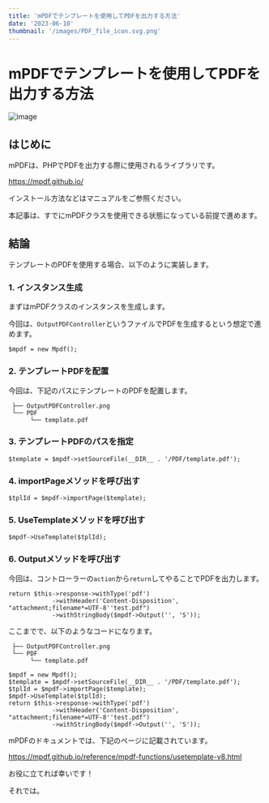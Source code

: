 ```yaml
---
title: 'mPDFでテンプレートを使用してPDFを出力する方法'
date: '2023-06-10'
thumbnail: '/images/PDF_file_icon.svg.png'
---
```


# mPDFでテンプレートを使用してPDFを出力する方法

![image](/images/PDF_file_icon.svg.png)

## はじめに

mPDFは、PHPでPDFを出力する際に使用されるライブラリです。

https://mpdf.github.io/

インストール方法などはマニュアルをご参照ください。

本記事は、すでにmPDFクラスを使用できる状態になっている前提で進めます。

## 結論

テンプレートのPDFを使用する場合、以下のように実装します。

### 1. インスタンス生成

まずはmPDFクラスのインスタンスを生成します。 

今回は、`OutputPDFController`というファイルでPDFを生成するという想定で進めます。

```php:OutputPDFController.php
$mpdf = new Mpdf();
```

### 2. テンプレートPDFを配置

今回は、下記のパスにテンプレートのPDFを配置します。

```tree
 ├── OutputPDFController.png
 └── PDF
      └── template.pdf
```

### 3. テンプレートPDFのパスを指定

```php:OutputPDFController.php
$template = $mpdf->setSourceFile(__DIR__ . '/PDF/template.pdf');
```

### 4. importPageメソッドを呼び出す

```php:OutputPDFController.php
$tplId = $mpdf->importPage($template);
```

### 5. UseTemplateメソッドを呼び出す

```php:OutputPDFController.php
$mpdf->UseTemplate($tplId);
```

### 6. Outputメソッドを呼び出す

今回は、コントローラーの`action`から`return`してやることでPDFを出力します。

```php:OutputPDFController.php
return $this->response->withType('pdf')
            ->withHeader('Content-Disposition', "attachment;filename*=UTF-8''test.pdf")
            ->withStringBody($mpdf->Output('', 'S'));
```

ここまでで、以下のようなコードになります。

```tree
 ├── OutputPDFController.png
 └── PDF
      └── template.pdf
```

```php:OutputPDFController.php
$mpdf = new Mpdf();
$template = $mpdf->setSourceFile(__DIR__ . '/PDF/template.pdf');
$tplId = $mpdf->importPage($template);
$mpdf->UseTemplate($tplId);
return $this->response->withType('pdf')
            ->withHeader('Content-Disposition', "attachment;filename*=UTF-8''test.pdf")
            ->withStringBody($mpdf->Output('', 'S'));
```

mPDFのドキュメントでは、下記のページに記載されています。

https://mpdf.github.io/reference/mpdf-functions/usetemplate-v8.html

お役に立てれば幸いです！

それでは。
